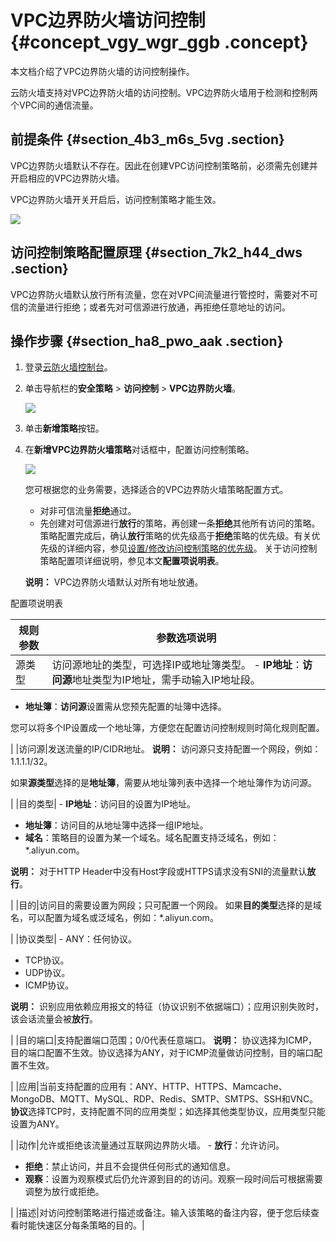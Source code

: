 # VPC边界防火墙访问控制 {#concept_vgy_wgr_ggb .concept}

本文档介绍了VPC边界防火墙的访问控制操作。

云防火墙支持对VPC边界防火墙的访问控制。VPC边界防火墙用于检测和控制两个VPC间的通信流量。

## 前提条件 {#section_4b3_m6s_5vg .section}

VPC边界防火墙默认不存在。因此在创建VPC访问控制策略前，必须需先创建并开启相应的VPC边界防火墙。

VPC边界防火墙开关开启后，访问控制策略才能生效。

![](http://static-aliyun-doc.oss-cn-hangzhou.aliyuncs.com/assets/img/83631/155929831348189_zh-CN.png)

## 访问控制策略配置原理 {#section_7k2_h44_dws .section}

VPC边界防火墙默认放行所有流量，您在对VPC间流量进行管控时，需要对不可信的流量进行拒绝；或者先对可信源进行放通，再拒绝任意地址的访问。

## 操作步骤 {#section_ha8_pwo_aak .section}

1.  登录[云防火墙控制台](https://yundun.console.aliyun.com/?p=cfwnext#/overview)。
2.  单击导航栏的**安全策略** \> **访问控制** \> **VPC边界防火墙**。

    ![](http://static-aliyun-doc.oss-cn-hangzhou.aliyuncs.com/assets/img/83631/155929831348035_zh-CN.png)

3.  单击**新增策略**按钮。
4.  在**新增VPC边界防火墙策略**对话框中，配置访问控制策略。

    ![](http://static-aliyun-doc.oss-cn-hangzhou.aliyuncs.com/assets/img/83631/155929831348187_zh-CN.png)

    您可根据您的业务需要，选择适合的VPC边界防火墙策略配置方式。

    -   对非可信流量**拒绝**通过。
    -   先创建对可信源进行**放行**的策略，再创建一条**拒绝**其他所有访问的策略。策略配置完成后，确认**放行**策略的优先级高于**拒绝**策略的优先级。有关优先级的详细内容，参见[设置/修改访问控制策略的优先级](intl.zh-CN/用户指南/安全策略/设置__修改访问控制策略的优先级.md#)。
    关于访问控制策略配置项详细说明，参见本文**配置项说明表**。

    **说明：** VPC边界防火墙默认对所有地址放通。


配置项说明表

|规则参数|参数选项说明|
|----|------|
|源类型|访问源地址的类型，可选择IP或地址簿类型。 -   **IP地址**：**访问源**地址类型为IP地址，需手动输入IP地址段。
-   **地址簿**：**访问源**设置需从您预先配置的址簿中选择。

您可以将多个IP设置成一个地址簿，方便您在配置访问控制规则时简化规则配置。


 |
|访问源|发送流量的IP/CIDR地址。 **说明：** 访问源只支持配置一个网段，例如：1.1.1.1/32。

 如果**源类型**选择的是**地址簿**，需要从地址簿列表中选择一个地址簿作为访问源。

 |
|目的类型| -   **IP地址**：访问目的设置为IP地址。
-   **地址簿**：访问目的从地址簿中选择一组IP地址。
-   **域名**：策略目的设置为某一个域名。域名配置支持泛域名，例如：\*.aliyun.com。

**说明：** 对于HTTP Header中没有Host字段或HTTPS请求没有SNI的流量默认**放行**。


 |
|目的|访问目的需要设置为网段；只可配置一个网段。 如果**目的类型**选择的是域名，可以配置为域名或泛域名，例如：\*.aliyun.com。

 |
|协议类型| -   ANY：任何协议。
-   TCP协议。
-   UDP协议。
-   ICMP协议。

 **说明：** 识别应用依赖应用报文的特征（协议识别不依据端口）；应用识别失败时，该会话流量会被**放行**。

 |
|目的端口|支持配置端口范围；0/0代表任意端口。 **说明：** 协议选择为ICMP，目的端口配置不生效。协议选择为ANY，对于ICMP流量做访问控制，目的端口配置不生效。

 |
|应用|当前支持配置的应用有：ANY、HTTP、HTTPS、Mamcache、MongoDB、MQTT、MySQL、RDP、Redis、SMTP、SMTPS、SSH和VNC。 **协议**选择TCP时，支持配置不同的应用类型；如选择其他类型协议，应用类型只能设置为ANY。

 |
|动作|允许或拒绝该流量通过互联网边界防火墙。 -   **放行**：允许访问。
-   **拒绝**：禁止访问，并且不会提供任何形式的通知信息。
-   **观察**：设置为观察模式后仍允许源到目的的访问。观察一段时间后可根据需要调整为放行或拒绝。

 |
|描述|对访问控制策略进行描述或备注。输入该策略的备注内容，便于您后续查看时能快速区分每条策略的目的。|

